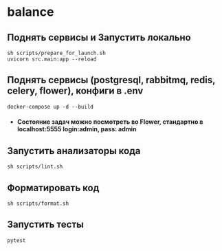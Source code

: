 # balance

## Поднять сервисы и Запустить локально
~~~
sh scripts/prepare_for_launch.sh
uvicorn src.main:app --reload
~~~

## Поднять сервисы (postgresql, rabbitmq, redis, celery, flower), конфиги в .env
~~~
docker-compose up -d --build
~~~

- #### Состояние задач можно посмотреть во Flower, стандартно в localhost:5555 login:admin, pass: admin

## Запустить анализаторы кода
~~~
sh scripts/lint.sh
~~~

## Форматировать код
~~~
sh scripts/format.sh
~~~

## Запустить тесты
~~~
pytest
~~~
